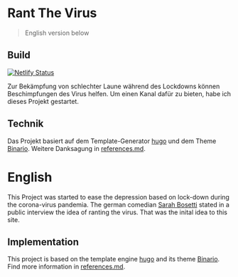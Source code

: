 # Rant The Virus
> English version below

## Build
[![Netlify Status](https://api.netlify.com/api/v1/badges/1ee95463-2fa2-436c-9263-cae13f1153bc/deploy-status)](https://app.netlify.com/sites/lucid-hawking-5fcce2/deploys)

Zur Bekämpfung von schlechter Laune während des Lockdowns können Beschimpfungen des Virus helfen.
Um einen Kanal dafür zu bieten, habe ich dieses Projekt gestartet. 

## Technik
Das Projekt basiert auf dem Template-Generator [hugo](https://gohugo.io) und dem Theme [Binario](https://github.com/vimux/binario/). 
Weitere Danksagung in [references.md](content/references.md).

# English
This Project was started to ease the depression based on lock-down during the corona-virus pandemia.
The german comedian [Sarah Bosetti](http://www.sarahbosetti.com) stated in a public interview the idea of ranting the virus. 
That was the inital idea to this site.

## Implementation
This project is based on the template engine [hugo](https://gohugo.io) and its theme [Binario](https://github.com/vimux/binario/).
Find more information in [references.md](content/references.md).
